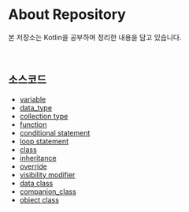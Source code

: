 # About Repository
본 저장소는 Kotlin을 공부하며 정리한 내용을 담고 있습니다.

<br/>

## 소스코드
- [variable](variable.kt)
- [data_type](data_type.kt)
- [collection type](collection_type.kt)
- [function](function.kt)
- [conditional statement](conditional_statement.kt)
- [loop statement](loop_statement.kt)
- [class](class.kt)
- [inheritance](inheritance.kt)
- [override](override.kt)
- [visibility modifier](visibility_modifier.kt)
- [data class](data_class.kt)
- [companion_class](companion_class.kt)
- [object class](object_class.kt)